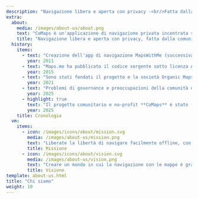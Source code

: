 ```yaml
---
description: "Navigazione libera e aperta con privacy -<br/>Fatta dalla comunità"
extra:
  about:
    media: /images/about-us/about.png
    text: "CoMaps è un'applicazione di navigazione privata incentrata sulla comunità per viaggiatori - automobilisti, escursionisti e ciclisti. Utilizza i dati di OpenStreetMap forniti dalla folla e da collaboratori di tutto il mondo. Offre una navigazione privata: nessuna identificazione di utenti e nessuna raccolta di dati. Le funzioni di CoMaps possono essere utilizzate senza una connessione Internet attiva per la navigazione offline in luoghi urbani o lontani, dove il servizio cellulare non è disponibile. CoMaps è un progetto open-source che privilegia lo sviluppo della comunità."
    title: "Navigazione libera e aperta con privacy, fatta dalla comunità"
  history:
    items:
      - text: "Creazione dell'app di navigazione MapsWithMe (successivamente rinominata in Maps.me)"
        year: 2011
      - text: "Maps.me ha pubblicato il codice sorgente sotto licenza Apache 2.0."
        year: 2015
      - text: "Sono stati fondati il progetto e la società Organic Maps, basati sul codice sorgente di Maps.Me."
        year: 2021
      - text: "Problemi di governance e preoccupazioni della comunità non affrontate dagli azionisti della società hanno bloccato per mesi lo sviluppo di Organic Maps."
        year: 2025
      - highlight: true
        text: "Il progetto comunitario e no-profit **CoMaps** è stato fondato da ex collaboratori di Organic Maps, sulla base del codice sorgente di Organic Maps."
        year: 2025
    title: Cronologia
  vm:
    items:
      - icon: /images/icons/about/mission.svg
        media: /images/about-us/mission.png
        text: "Liberate la libertà di navigare facilmente offline, con mappe incentrate sulla privacy per automobilisti, escursionisti e ciclisti, alimentate dalla comunità."
        title: Missione
      - icon: /images/icons/about/vision.svg
        media: /images/about-us/vision.png
        text: "Creare un mondo in cui la navigazione con le mappe è gratuita e la privacy di default è la scelta migliore del pianeta."
        title: Visione
template: about-us.html
title: "Chi siamo"
weight: 10
---
```

